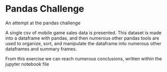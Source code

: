 <h1>Pandas Challenge</h1>
An attempt at the pandas challenge


A single csv of mobile game sales data is presented. This dataset is made into a dataframe with pandas, and then numerous other pandas tools are used to organize, sort, and manipulate the dataframe into numerous other dataframes and summary frames. 

From this exercise we can reach numerous conclusions, written within the jupyter notebook file
